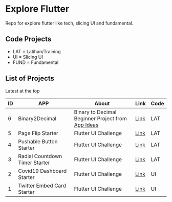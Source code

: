 # Explore Flutter

Repo for explore flutter like tech, slicing UI and fundamental.

## Code Projects

- LAT = Latihan/Training
- UI = Slicing UI
- FUND = Fundamental

## List of Projects

Latest at the top

| ID | APP                                  | About  | Link  | Code  |
| -- | ------------------------------------ |------| ------ | ------ | 
| 6  | Binary2Decimal                    | Binary to Decimal Beginner Project from [App Ideas](https://github.com/florinpop17/app-ideas/tree/master) | [Link](https://github.com/Mjajang/Lat-Binary2Decimal) | LAT |
| 5  | Page Flip Starter                    | Flutter UI Challenge | [Link](https://github.com/Mjajang/Explore-Flutter/tree/master/lat_page_flip_starter) | LAT |
| 4  | Pushable Button Starter              | Flutter UI Challenge | [Link](https://github.com/Mjajang/Explore-Flutter/tree/master/lat_pushable_button_starter) | LAT |
| 3  | Radial Countdown Timer Starter       | Flutter UI Challenge | [Link](https://github.com/Mjajang/Explore-Flutter/tree/master/lat_radial_count_down_timer) | LAT |
| 2  | Covid19 Dashboard Starter            | Flutter UI Challenge | [Link](https://github.com/Mjajang/Explore-Flutter/tree/master/ui_covid19_dashboard_starter) | UI |
| 1  | Twitter Embed Card Starter           | Flutter UI Challenge | [Link](https://github.com/Mjajang/Explore-Flutter/tree/master/ui_twitter_embed_card) | UI |

